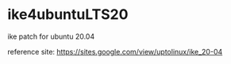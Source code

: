 # ike4ubuntuLTS20
ike patch for ubuntu 20.04

reference site:
https://sites.google.com/view/uptolinux/ike_20-04

